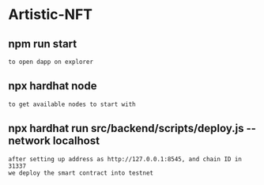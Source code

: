 # Artistic-NFT

## npm run start
    to open dapp on explorer

## npx hardhat node
    to get available nodes to start with

## npx hardhat run src/backend/scripts/deploy.js --network localhost
    after setting up address as http://127.0.0.1:8545, and chain ID in 31337
    we deploy the smart contract into testnet